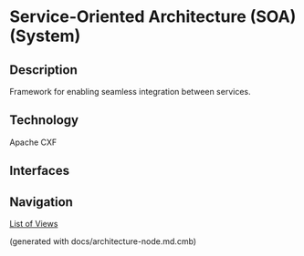# Service-Oriented Architecture (SOA) (System)
## Description
Framework for enabling seamless integration between services.

## Technology
Apache CXF


## Interfaces


## Navigation
[List of Views](../../views.md)

(generated with docs/architecture-node.md.cmb)
